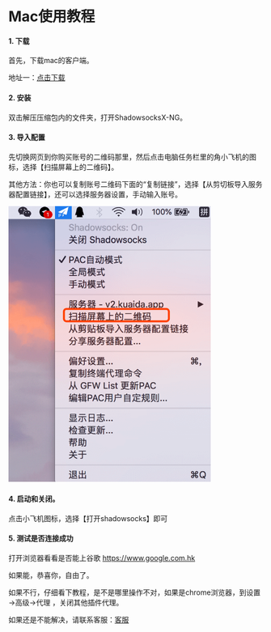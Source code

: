 # Mac使用教程

<!-- > An awesome project. -->

#### 1. 下载

首先，下载mac的客户端。

地址一：<a href="https://share.weiyun.com/5crSHoB" target="_blank">点击下载</a>

#### 2. 安装

双击解压压缩包内的文件夹，打开ShadowsocksX-NG。


#### 3. 导入配置 

先切换网页到你购买账号的二维码那里，然后点击电脑任务栏里的角小飞机的图标，选择【扫描屏幕上的二维码】。

其他方法：你也可以复制账号二维码下面的“复制链接”，选择【从剪切板导入服务器配置链接】，还可以选择服务器设置，手动输入账号。

<img src="../images/mac_1.png" style="width: 400px" alt="kuaida.app" />


#### 4. 启动和关闭。

点击小飞机图标，选择【打开shadowsocks】即可


#### 5. 测试是否连接成功

打开浏览器看看是否能上谷歌 https://www.google.com.hk

如果能，恭喜你，自由了。

如果不行，仔细看下教程，是不是哪里操作不对，如果是chrome浏览器，到设置 ->高级->代理 ，关闭其他插件代理。

如果还是不能解决，请联系客服：[客服](/?id=联系客服)









